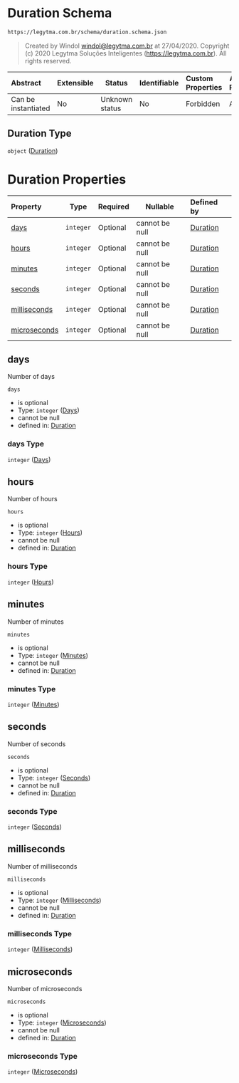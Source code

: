 # Duration Schema

```txt
https://legytma.com.br/schema/duration.schema.json
```




> Created by Windol [windol@legytma.com.br](mailto:windol@legytma.com.br) at 27/04/2020.
> Copyright (c) 2020 Legytma Soluções Inteligentes (<https://legytma.com.br>). All rights reserved.
>

| Abstract            | Extensible | Status         | Identifiable | Custom Properties | Additional Properties | Access Restrictions | Defined In                                                                    |
| :------------------ | ---------- | -------------- | ------------ | :---------------- | --------------------- | ------------------- | ----------------------------------------------------------------------------- |
| Can be instantiated | No         | Unknown status | No           | Forbidden         | Allowed               | none                | [duration.schema.json](../schema/duration.schema.json "open original schema") |

## Duration Type

`object` ([Duration](duration.md))

# Duration Properties

| Property                      | Type      | Required | Nullable       | Defined by                                                                                                                         |
| :---------------------------- | --------- | -------- | -------------- | :--------------------------------------------------------------------------------------------------------------------------------- |
| [days](#days)                 | `integer` | Optional | cannot be null | [Duration](duration-properties-days.md "https&#x3A;//legytma.com.br/schema/duration.schema.json#/properties/days")                 |
| [hours](#hours)               | `integer` | Optional | cannot be null | [Duration](duration-properties-hours.md "https&#x3A;//legytma.com.br/schema/duration.schema.json#/properties/hours")               |
| [minutes](#minutes)           | `integer` | Optional | cannot be null | [Duration](duration-properties-minutes.md "https&#x3A;//legytma.com.br/schema/duration.schema.json#/properties/minutes")           |
| [seconds](#seconds)           | `integer` | Optional | cannot be null | [Duration](duration-properties-seconds.md "https&#x3A;//legytma.com.br/schema/duration.schema.json#/properties/seconds")           |
| [milliseconds](#milliseconds) | `integer` | Optional | cannot be null | [Duration](duration-properties-milliseconds.md "https&#x3A;//legytma.com.br/schema/duration.schema.json#/properties/milliseconds") |
| [microseconds](#microseconds) | `integer` | Optional | cannot be null | [Duration](duration-properties-microseconds.md "https&#x3A;//legytma.com.br/schema/duration.schema.json#/properties/microseconds") |

## days

Number of days


`days`

-   is optional
-   Type: `integer` ([Days](duration-properties-days.md))
-   cannot be null
-   defined in: [Duration](duration-properties-days.md "https&#x3A;//legytma.com.br/schema/duration.schema.json#/properties/days")

### days Type

`integer` ([Days](duration-properties-days.md))

## hours

Number of hours


`hours`

-   is optional
-   Type: `integer` ([Hours](duration-properties-hours.md))
-   cannot be null
-   defined in: [Duration](duration-properties-hours.md "https&#x3A;//legytma.com.br/schema/duration.schema.json#/properties/hours")

### hours Type

`integer` ([Hours](duration-properties-hours.md))

## minutes

Number of minutes


`minutes`

-   is optional
-   Type: `integer` ([Minutes](duration-properties-minutes.md))
-   cannot be null
-   defined in: [Duration](duration-properties-minutes.md "https&#x3A;//legytma.com.br/schema/duration.schema.json#/properties/minutes")

### minutes Type

`integer` ([Minutes](duration-properties-minutes.md))

## seconds

Number of seconds


`seconds`

-   is optional
-   Type: `integer` ([Seconds](duration-properties-seconds.md))
-   cannot be null
-   defined in: [Duration](duration-properties-seconds.md "https&#x3A;//legytma.com.br/schema/duration.schema.json#/properties/seconds")

### seconds Type

`integer` ([Seconds](duration-properties-seconds.md))

## milliseconds

Number of milliseconds


`milliseconds`

-   is optional
-   Type: `integer` ([Milliseconds](duration-properties-milliseconds.md))
-   cannot be null
-   defined in: [Duration](duration-properties-milliseconds.md "https&#x3A;//legytma.com.br/schema/duration.schema.json#/properties/milliseconds")

### milliseconds Type

`integer` ([Milliseconds](duration-properties-milliseconds.md))

## microseconds

Number of microseconds


`microseconds`

-   is optional
-   Type: `integer` ([Microseconds](duration-properties-microseconds.md))
-   cannot be null
-   defined in: [Duration](duration-properties-microseconds.md "https&#x3A;//legytma.com.br/schema/duration.schema.json#/properties/microseconds")

### microseconds Type

`integer` ([Microseconds](duration-properties-microseconds.md))

